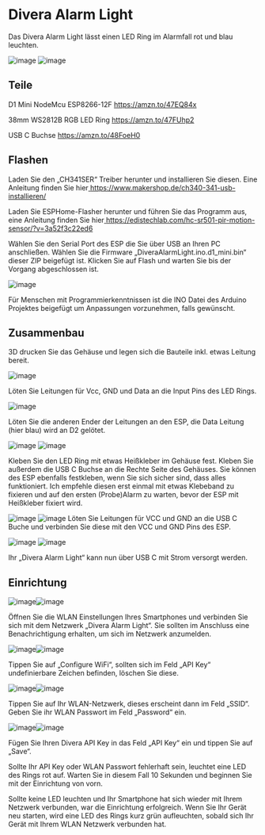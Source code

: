 # ﻿Divera Alarm Light 

Das Divera Alarm Light lässt einen LED Ring im Alarmfall rot und blau leuchten. 

![image](Images/c3109c21-0d74-43f7-8a11-6a09f0127acb.001.jpeg) ![image](Images/c3109c21-0d74-43f7-8a11-6a09f0127acb.002.jpeg)

## Teile 

D1 Mini NodeMcu ESP8266-12F [https://amzn.to/47EQ84x ](https://amzn.to/47EQ84x)

38mm WS2812B RGB LED Ring [https://amzn.to/47FUhp2 ](https://amzn.to/47FUhp2)

USB C Buchse <https://amzn.to/48FoeH0>

## Flashen 

Laden Sie den „CH341SER“ Treiber herunter und installieren Sie diesen. Eine Anleitung finden Sie hier[ https://www.makershop.de/ch340-341-usb-installieren/  ](https://www.makershop.de/ch340-341-usb-installieren/)

Laden Sie ESPHome-Flasher herunter und führen Sie das Programm aus, eine Anleitung finden Sie hier[ https://edistechlab.com/hc-sr501-pir-motion-sensor/?v=3a52f3c22ed6 ](https://edistechlab.com/hc-sr501-pir-motion-sensor/?v=3a52f3c22ed6)

Wählen Sie den Serial Port des ESP die Sie über USB an Ihren PC anschließen. Wählen Sie die Firmware „DiveraAlarmLight.ino.d1\_mini.bin“ dieser ZIP beigefügt ist. Klicken Sie auf Flash und warten Sie bis der Vorgang abgeschlossen ist.

![image](Images/c3109c21-0d74-43f7-8a11-6a09f0127acb.004.png)

Für Menschen mit Programmierkenntnissen ist die INO Datei des Arduino Projektes beigefügt um Anpassungen vorzunehmen, falls gewünscht.

## Zusammenbau 

3D drucken Sie das Gehäuse und legen sich die Bauteile inkl. etwas Leitung bereit. 

![image](Images/c3109c21-0d74-43f7-8a11-6a09f0127acb.006.jpeg)

Löten Sie Leitungen für Vcc, GND und Data an die Input Pins des LED Rings. 

![image](Images/c3109c21-0d74-43f7-8a11-6a09f0127acb.007.jpeg)

Löten Sie die anderen Ender der Leitungen an den ESP, die Data Leitung (hier blau) wird an D2 gelötet. 

![image](Images/c3109c21-0d74-43f7-8a11-6a09f0127acb.008.jpeg) ![image](Images/c3109c21-0d74-43f7-8a11-6a09f0127acb.009.jpeg)

Kleben Sie den LED Ring mit etwas Heißkleber im Gehäuse fest. Kleben Sie außerdem die USB C Buchse an die Rechte Seite des Gehäuses. Sie können des ESP ebenfalls festkleben, wenn Sie sich sicher sind, dass alles funktioniert. Ich empfehle diesen erst einmal mit etwas Klebeband zu fixieren und auf den ersten (Probe)Alarm zu warten, bevor der ESP mit Heißkleber fixiert wird.

![image](Images/c3109c21-0d74-43f7-8a11-6a09f0127acb.010.jpeg) ![image](Images/c3109c21-0d74-43f7-8a11-6a09f0127acb.011.jpeg) Löten Sie Leitungen für VCC und GND an die USB C Buche und verbinden Sie diese mit den VCC und GND Pins des ESP. 

![image](Images/c3109c21-0d74-43f7-8a11-6a09f0127acb.012.jpeg) ![image](Images/c3109c21-0d74-43f7-8a11-6a09f0127acb.013.jpeg)

Ihr „Divera Alarm Light“ kann nun über USB C mit Strom versorgt werden. 

## Einrichtung 

![image](Images/c3109c21-0d74-43f7-8a11-6a09f0127acb.014.png)![image](Images/c3109c21-0d74-43f7-8a11-6a09f0127acb.015.png)

Öffnen Sie die WLAN Einstellungen Ihres Smartphones und verbinden Sie sich mit dem Netzwerk „Divera Alarm Light“. Sie sollten im Anschluss eine Benachrichtigung erhalten, um sich im Netzwerk anzumelden. 

![image](Images/c3109c21-0d74-43f7-8a11-6a09f0127acb.016.png)![image](Images/c3109c21-0d74-43f7-8a11-6a09f0127acb.017.png)

Tippen Sie auf „Configure WiFi“, sollten sich im Feld „API Key“ undefinierbare Zeichen befinden, löschen Sie diese. 

![image](Images/c3109c21-0d74-43f7-8a11-6a09f0127acb.018.png)![image](Images/c3109c21-0d74-43f7-8a11-6a09f0127acb.019.png)

Tippen Sie auf Ihr WLAN-Netzwerk, dieses erscheint dann im Feld „SSID“. Geben Sie ihr WLAN Passwort im Feld „Password“ ein. 

![image](Images/c3109c21-0d74-43f7-8a11-6a09f0127acb.020.png)![image](Images/c3109c21-0d74-43f7-8a11-6a09f0127acb.021.jpeg)

Fügen Sie Ihren Divera API Key in das Feld „API Key“ ein und tippen Sie auf „Save“. 

Sollte Ihr API Key oder WLAN Passwort fehlerhaft sein, leuchtet eine LED des Rings rot auf. Warten Sie in diesem Fall 10 Sekunden und beginnen Sie mit der Einrichtung von vorn.

Sollte keine LED leuchten und Ihr Smartphone hat sich wieder mit Ihrem Netzwerk verbunden, war die Einrichtung erfolgreich. Wenn Sie Ihr Gerät neu starten, wird eine LED des Rings kurz grün aufleuchten, sobald sich Ihr Gerät mit Ihrem WLAN Netzwerk verbunden hat.
